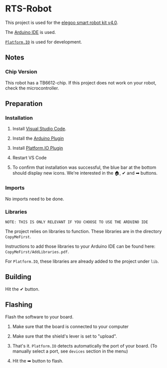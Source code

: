 # RTS-Robot

This project is used for the [elegoo smart robot kit v4.0](https://www.elegoo.com/collections/robot-kits/products/elegoo-smart-robot-car-kit-v-4-0). 

The [Arduino IDE](https://www.arduino.cc/en/software) is used.

[`Platform.IO`](https://platformio.org/) is used for development.

## Notes

### Chip Version

This robot has a TB6612-chip. If this project does not work on your robot, check the microcontroller.

## Preparation

### Installation

1. Install [Visual Studio Code](https://code.visualstudio.com/).

2. Install the [Arduino Plugin](https://marketplace.visualstudio.com/items?itemName=vsciot-vscode.vscode-arduino)

3. Install [Platform.IO Plugin](https://marketplace.visualstudio.com/items?itemName=platformio.platformio-ide)

4. Restart VS Code

5. To confirm that installation was successful, the blue bar at the bottom should display new icons. We're interested in the 🏠, ✔ and ➡ buttons.

### Imports

No imports need to be done. 

### Libraries

`NOTE: THIS IS ONLY RELEVANT IF YOU CHOOSE TO USE THE ARDUINO IDE`

The project relies on libraries to function. These libraries are in the directory `CopyMeFirst`.

Instructions to add those libraries to your Arduino IDE can be found here: `CopyMeFirst/AddLibraries.pdf`.

For `Platform.IO`, these libraries are already added to the project under `lib`. 

## Building

Hit the ✔ button.

## Flashing
 
Flash the software to your board.

1. Make sure that the board is connected to your computer

2. Make sure that the shield's lever is set to "upload".

3. That's it. `Platform.IO` detects automatically the port of your board. (To manually select a port, see `devices` section in the menu)

4. Hit the ➡ button to flash.
